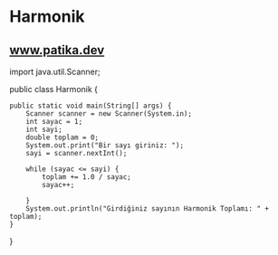 # Harmonik
www.patika.dev
--------------


import java.util.Scanner;

public class Harmonik {
	
	public static void main(String[] args) {
		Scanner scanner = new Scanner(System.in);
		int sayac = 1;
		int sayi;
		double toplam = 0;
		System.out.print("Bir sayı giriniz: ");
		sayi = scanner.nextInt();

		while (sayac <= sayi) {
			toplam += 1.0 / sayac;
			sayac++;

		}
		System.out.println("Girdiğiniz sayının Harmonik Toplamı: " + toplam);
	}
}
